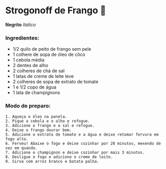 # Strogonoff de Frango :chicken:

**Negrito**
_Italico_

### Ingredientes:

  - 1/2 quilo de peito de frango sem pele
  - 1 colhere de sopa de óleo de côco
  - 1 cebola média
  - 2 dentes de alho
  - 2 colheres de chá de sal
  - 1 latas de creme de leite leve
  - 2 colheres de sopa de extrato de tomate
  - 1 e 1/2 copo de água
  - 1 lata de champignons

### Modo de preparo:

	1. Aqueça o óleo na panela.
 	2. Pique a cebola e o alho e refogue.
 	3. Adicione o frango e o sal e refogue.
 	4. Deixe o frango dourar bem.
 	5. Adicione o extrato de tomate e a água e deixe retomar fervura em fogo alto.
 	6. Ferveu! Abaixe o fogo e deixe cozinhar por 20 minutos, mexendo de vez em quando.
 	7. Adicione o champignon e deixe cozinhar por mais 3 minutos.
 	8. Desligue o fogo e adicione o creme de leite.
 	9. Sirva com arroz branco e batata palha.